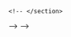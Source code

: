 <!-- # Project


display: flex;
flex-direction: row;
overflow-x: scroll;
margin-top:30px;
padding: 90px;
max-width: 250%;
max-height:520px;
margin-bottom: 30px;
margin-top:20px;
margin-left: 30px;
padding-left: 90px;
margin-right: 70px;



height= "275" width="275"

margin:1%;
text-align: center;
align-content: center;
border: 1px solid black;
height:auto;
width: 30%;
margin:40px;


text-align: center;
align-content: center;
height: auto;
width: 50%;
padding:20px;
margin-bottom: 30px;
padding-right: 30px;
overflow-x:visible;




<div class="dropdown">
  <button class="btn btn-secondary dropdown-toggle" type="button" id="dropdownMenuButton" data-toggle="dropdown" aria-haspopup="true" aria-expanded="false">
    Add to
  </button>
  <div class="dropdown-menu" aria-labelledby="dropdownMenuButton">
    <a class="dropdown-item" href="/get_postItem/<%=users.id%>">Post item</a>
    <a class="dropdown-item" href="#">Add to cart</a>
    <a class="dropdown-item" href="/wishlist/<%=users.id%>">Add to wishlist</a>
  </div>
</div>




<div class="container">
    <h3><%=items.item_name %></h3>
      <div>
          <img src="<%=items.img_url%>" alt='image of products' height= "275" width="275">
      </div>
       <div>
          <p>Description: <%= items.description%></p>
       </div>
</div>




<div class="container">
    <% for(let i = 0; i<items.length; i++){ %>
        <div class="card">
        <h3><%= items[i].name %></h3>
        <div><img src="<%=items[i].img_url%>" alt='image of products' height= "275" width="275"></div>
         <p>Description: <%= items.description%></p>
        <div><a class="btn btn-secondary btn-sm btn-block" href="/product_details/<%=items[i].id%>">Product Details</a></div>
        <button type="button" class="btn-sm">Add to cart</button>
        <button type="button" class="btn-sm">Delete</button>
        </div>
    <% } %>
</div>

<div>
   <button type="button" class="btn-sm">Add to cart</button>
</div>
<div class="deletion">
  <button type="button" name="button">Delete</button>
</div>










<main>
    <a href="/logout">Logout</a>
    <section class="login">
        <h1>Login</h1>

     <form class="needs-validation" novalidate>
      <div class="form-row">
        <div class="col-md-4 mb-3">
          <label for="validationCustom01">First name</label>
          <input type="text" class="form-control" id="validationCustom01" placeholder="First name" value="Mark" required>
          <div class="valid-feedback">
            Looks good!
          </div>
        </div>
        <div class="col-md-4 mb-3">
          <label for="validationCustom02">Last name</label>
          <input type="text" class="form-control" id="validationCustom02" placeholder="Last name" value="Otto" required>
          <div class="valid-feedback">
            Looks good!
          </div>
        </div>
      </div>
      </form>
    </section>










    <section class="register">
        <h1>Register</h1>

<form class="needs-validation" novalidate>
<div class="form-row">
<div class="col-md-4 mb-3">
  <label for="validationCustom01">First name</label>
  <input type="text" class="form-control" id="validationCustom01" placeholder="First name" value="Mark" required>
  <div class="valid-feedback">
    Looks good!
  </div>
</div>
<div class="col-md-4 mb-3">
  <label for="validationCustomUsername">Username</label>
  <div class="input-group">
    <div class="input-group-prepend">
      <span class="input-group-text" id="inputGroupPrepend">@</span>
    </div>
    <input type="text" class="form-control" id="validationCustomUsername" placeholder="Username" aria-describedby="inputGroupPrepend" required>
    <div class="invalid-feedback">
      Please choose a username.
    </div>
  </div>
</div>
</div>
<div class="form-row">
<div class="col-md-4 mb-4">
  <label for="validationCustom03">City</label>
  <input type="text" class="form-control" id="validationCustom03" placeholder="City" required>
  <div class="invalid-feedback">
    Please provide a valid city.
  </div>
</div>
<div class="col-md-4 mb-3">
  <label for="validationCustom04">State</label>
  <input type="text" class="form-control" id="validationCustom04" placeholder="State" required>
  <div class="invalid-feedback">
    Please provide a valid state.
  </div>
</div>
</div>
<div class="form-row">
<div class="col-md-4 mb-4">
  <label for="validationCustom03">City</label>
  <input type="text" class="form-control" id="validationCustom03" placeholder="City" required>
  <div class="invalid-feedback">
    Please provide a valid city.
  </div>
</div>
<div class="col-md-4 mb-3">
  <label for="validationCustom04">State</label>
  <input type="text" class="form-control" id="validationCustom04" placeholder="State" required>
  <div class="invalid-feedback">
    Please provide a valid state.
  </div>
</div>
</div>

</form>






        <!-- <form action="/register" method="POST">
            <input type="text" name="name" placeholder="Name">
            <input type="text" name="email" placeholder="email">
            <input type="password" name="password" placeholder="Password">
            <input type="password" name="confirm_password" placeholder="Confirm Password">
            <input type="string" name="venmo" placeholder="Venmo Account">
            <input type="string" name="address" placeholder="address">
            <button type="submit">Submit</button>
        </form> -->
    <!-- </section>
</main>
</body>
</html> -->





<!-- <form action="/register" method="POST">
    <input type="text" name="name" placeholder="Name">
    <input type="text" name="email" placeholder="email">
    <input type="password" name="password" placeholder="Password">
    <input type="password" name="confirm_password" placeholder="Confirm Password">
    <input type="string" name="venmo" placeholder="Venmo Account">
    <input type="string" name="address" placeholder="address">
    <button type="submit">Submit</button>
</form> -->











<!-- <body>
    <main>
        <a class="log" href="/logout">Logout</a>
        <section class="login">
            <h2>Login</h2>
            <form action="/login" method="POST">
              <div class="form-group row log">
                <label for="inputEmail3" class="col-sm-1 col-form-label"> Email</label>
                <div class="col-sm-4">
                  <input type="email" class="form-control"  placeholder="Email">
                </div>
              </div>
              <div class="form-group row log">
                <label for="inputPassword3" class="col-sm-1 col-form-label">Password</label>
                <div class="col-sm-4">
                  <input type="password" class="form-control"  placeholder="Password">
                </div>
              </div>
              <button type="submit" class="btn btn-primary">Log in</button>
            </form>
        </section>


        <section class="register">
            <h2>Register</h2>

      <form action="/register" method="POST">
      <div class="form-row">
        <div class="form-group col-md-3 reg">
          <label for="inputEmail4">Email</label>
          <input type="text" class="form-control" id="inputEmail4" placeholder="Name">
        </div>
        <div class="form-group col-md-3 reg">
          <label for="inputPassword4">Password</label>
          <input type="email" class="form-control" id="inputPassword4" placeholder="Email">
        </div>
      </div>
      <div class="form-row">
        <div class="form-group col-md-3 reg">
            <label for="inputAddress">Address</label>
            <input type="password" class="form-control" id="inputAddress" placeholder="Password">
      </div>
      <div class="form-group col-md-3 reg">
          <label for="inputAddress">Address</label>
          <input type="password" class="form-control" id="inputAddress" placeholder="Confirm Password">
      </div>
      </div>
      <div class="form-row">
        <div class="form-group col-md-3 reg">
          <label for="inputCity">Venmo Account</label>
          <input type="text" class="form-control" id="inputCity" placeholder="Venmo Account">
        </div>
        <div class="form-group col-md-3">
          <label for="inputCity">Address</label>
          <input type="text" class="form-control" id="inputCity" placeholder="Address">
        </div>
      </div>
      <button type="submit" class="btn btn-primary">Sign in</button>
 </form>









        </section>
    </main>
</body> -->









<!-- <style media="screen">
  .login {
     padding:40px;
      margin-bottom:0px;
      margin:1px;
  }
    .register{
      padding:40px;
      margin-top: 15px;
    }
    .log{
      color: black;
      text-decoration: none;
      margin-top: 20px;

    }

</style> -->




<!-- <div><a class="btn btn-secondary btn-sm btn-block" href="/delete/item/from/wishlist/<%= items[i].id %>">Delete from Wishlist</a></div> -->








<!-- <main>
<a href="/logout">Logout</a>
<section class="login">
   <h1>Login</h1>
   <form action="/login" method="POST">
       <input type="text" name="email" placeholder="Email">
       <input type="password" name="password" placeholder="Password">
       <button type="submit">Submit</button>
   </form>
</section>

<section class="register">
   <h1>Register</h1>
   <form action="/register" method="POST">
       <input type="text" name="name" placeholder="Name">
       <input type="text" name="email" placeholder="Email">
       <input type="password" name="password" placeholder="Password">
       <input type="password" name="password-confirm" placeholder="Confirm Password">
       <button type="submit">Submit</button>
   </form>
</section>
</main> --> -->



<!-- DB
20190107132913_users.js


exports.up = function(knex, Promise) {
  return knex.schema.createTable("users", (table) => {
        table.increments();
        table.string("name");
        table.string("password");
        table.string("confirm_password");
        table.integer("rating");
        table.string('email');
        table.string('venmo');
        table.string('address');
        table.timestamps(true, true);
    })
};

exports.down = function(knex, Promise) {
  return knex.schema.dropTable("users");
}; -->


<!-- //20190107132922_items.js
exports.up = function(knex, Promise) {
  return knex.schema.createTable("items", (table) => {
        table.increments();
        table.string("item_name");
        table.integer("price");
        table.string("date");
        table.string("keyword");
        table.text("description");
        table.text("img_url");
        table.integer('users_id')
            .references('id')
            .inTable('users')
            .onDelete('CASCADE')
            .notNullable();
        
        table.timestamps(true, true);
    })
};

exports.down = function(knex, Promise) {
  return knex.schema.dropTable("items");
}; -->


<!-- //20190107132928_comments.js
exports.up = function(knex, Promise) {
  return knex.schema.createTable("comments", (table) => {
        table.increments();
        table.string("users_name");
        table.integer("rating")
        table.text("comment_content")
        table.integer('users_id')
            .references('id')
            .inTable('users')
            .onDelete('CASCADE')
            .notNullable();
        table.integer('item_id')
            .references('id')
            .inTable('items')
            .onDelete('CASCADE')
            .notNullable();
        table.timestamps(true, true);
    })
};

exports.down = function(knex, Promise) {
  return knex.schema.dropTable("comments");
}; -->

<!-- //20190109155638_shopping_cart.js
exports.up = function(knex, Promise) {
  return knex.schema.createTable("shopping_cart", (table) => {
        table.increments();
        table.string("item_name");
        table.integer("price");
        table.string("date");
        table.text("description");
        table.text("img_url");
        table.integer('quantity');
        table.integer('owner_id');
        table.integer('users_id')
            .references('id')
            .inTable('users')
            .onDelete('CASCADE')
            .notNullable();
        table.timestamps(true, true);
    })
};

exports.down = function(knex, Promise) {
  return knex.schema.dropTable("shopping_cart");
}; -->


<!-- //20190109155910_wish_list.js
exports.up = function(knex, Promise) {
  return knex.schema.createTable("wish_list", (table) => {
        table.increments();
        table.string("item_name");
        table.integer("price");
        table.string("date")
        table.text("description")
        table.text("img_url")
        table.integer('users_id')
            .references('id')
            .inTable('users')
            .onDelete('CASCADE')
        //    .notNullable();
        table.integer('item_id')
        .references('id')
        .inTable('items')
        .onDelete('CASCADE')
        table.timestamps(true, true);
    })
};

exports.down = function(knex, Promise) {
  return knex.schema.dropTable("wish_list");
}; -->
